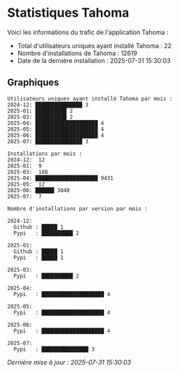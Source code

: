 # Statistiques Tahoma

Voici les informations du trafic de l'application Tahoma :
- Total d'utilisateurs uniques ayant installé Tahoma : 22
- Nombre d'installations de Tahoma : 12619
- Date de la dernière installation : 2025-07-31 15:30:03

## Graphiques
```
Utilisateurs uniques ayant installé Tahoma par mois :
2024-12: ███████████████ 3
2025-01: ██████████ 2
2025-03: ██████████ 2
2025-04: ████████████████████ 4
2025-05: ████████████████████ 4
2025-06: ████████████████████ 4
2025-07: ███████████████ 3
```

```
Installations par mois :
2024-12:  12
2025-01:  9
2025-03:  108
2025-04: ████████████████████ 9431
2025-05:  12
2025-06: ██████ 3040
2025-07:  7
```

```
Nombre d'installations par version par mois :

2024-12:
  Github : █████ 1
  Pypi   : ██████████ 2

2025-01:
  Github : █████ 1
  Pypi   : █████ 1

2025-03:
  Pypi   : ██████████ 2

2025-04:
  Pypi   : ████████████████████ 4

2025-05:
  Pypi   : ████████████████████ 4

2025-06:
  Pypi   : ████████████████████ 4

2025-07:
  Pypi   : ███████████████ 3
```


*Dernière mise à jour : 2025-07-31 15:30:03*
